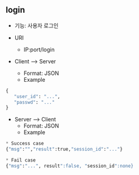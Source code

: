 ## login

* 기능: 사용자 로그인

* URI
   - IP:port/login

* Client --> Server
  - Format: JSON
  - Example

```python
{
   "user_id": "...",
   "passwd": "..."
}
```

* Server --> Client
  - Format: JSON
  - Example
  
```python
* Success case
{"msg":"","result":true,"session_id":"..."}

* Fail case
{"msg":"...", result":false, "session_id":none}
```

